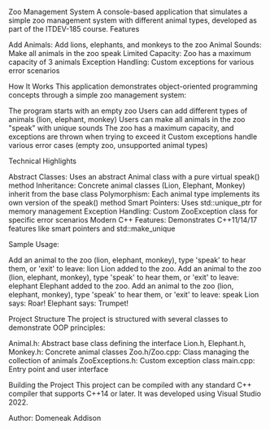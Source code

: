 Zoo Management System
A console-based application that simulates a simple zoo management system with different animal types, developed as part of the ITDEV-185 course.
Features

Add Animals: Add lions, elephants, and monkeys to the zoo
Animal Sounds: Make all animals in the zoo speak
Limited Capacity: Zoo has a maximum capacity of 3 animals
Exception Handling: Custom exceptions for various error scenarios

How It Works
This application demonstrates object-oriented programming concepts through a simple zoo management system:

The program starts with an empty zoo
Users can add different types of animals (lion, elephant, monkey)
Users can make all animals in the zoo "speak" with unique sounds
The zoo has a maximum capacity, and exceptions are thrown when trying to exceed it
Custom exceptions handle various error cases (empty zoo, unsupported animal types)

Technical Highlights

Abstract Classes: Uses an abstract Animal class with a pure virtual speak() method
Inheritance: Concrete animal classes (Lion, Elephant, Monkey) inherit from the base class
Polymorphism: Each animal type implements its own version of the speak() method
Smart Pointers: Uses std::unique_ptr for memory management
Exception Handling: Custom ZooException class for specific error scenarios
Modern C++ Features: Demonstrates C++11/14/17 features like smart pointers and std::make_unique

Sample Usage:

Add an animal to the zoo (lion, elephant, monkey), type 'speak' to hear them, or 'exit' to leave: lion
Lion added to the zoo.
Add an animal to the zoo (lion, elephant, monkey), type 'speak' to hear them, or 'exit' to leave: elephant
Elephant added to the zoo.
Add an animal to the zoo (lion, elephant, monkey), type 'speak' to hear them, or 'exit' to leave: speak
Lion says: Roar!
Elephant says: Trumpet!

Project Structure
The project is structured with several classes to demonstrate OOP principles:

Animal.h: Abstract base class defining the interface
Lion.h, Elephant.h, Monkey.h: Concrete animal classes
Zoo.h/Zoo.cpp: Class managing the collection of animals
ZooExceptions.h: Custom exception class
main.cpp: Entry point and user interface

Building the Project
This project can be compiled with any standard C++ compiler that supports C++14 or later. It was developed using Visual Studio 2022.

Author:
Domeneak Addison
